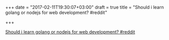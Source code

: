 +++
date = "2017-02-11T19:30:07+03:00"
draft = true
title = "Should i learn golang or nodejs for web development?  #reddit"

+++

<p><a href="https://t.co/QMwkkzJboC">Should i learn golang or nodejs for web development?  #reddit</a></p>
